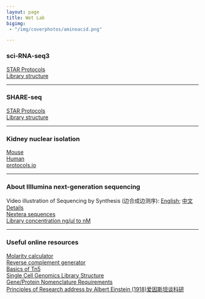 ```yaml
---
layout: page
title: Wet Lab
bigimg:
 - "/img/coverphotos/aminoacid.png"

---
```


### sci-RNA-seq3
[STAR Protocols](https://doi.org/10.1016/j.xpro.2022.101904)<br>
[Library structure](https://teichlab.github.io/scg_lib_structs/methods_html/sci-RNA-seq_family.html#sci-RNA-seq3)<br>
<hr>

### SHARE-seq
[STAR Protocols](https://doi.org/10.1016/j.xpro.2024.103049)<br>
[Library structure](https://teichlab.github.io/scg_lib_structs/methods_html/SHARE-seq.html)<br>
<hr>

### Kidney nuclear isolation
[Mouse](https://doi.org/10.1016/j.xpro.2022.101904)<br>
[Human](https://doi.org/10.1016/j.xpro.2024.103049)<br>
[protocols.io](https://www.protocols.io/view/nuclei-isolation-from-human-kidney-for-single-nucl-81wgbobnlpko/v1)<br>
<hr>

### About Illlumina next-generation sequencing
Video illustration of Sequencing by Synthesis (边合成边测序): [English](https://www.youtube.com/watch?v=fCd6B5HRaZ8); [中文](https://www.bilibili.com/video/BV1W44y1373N/?spm_id_from=333.337.search-card.all.click&vd_source=4bb94a4fe4816451654e056a90253e89)<br>
[Details](https://teichlab.github.io/scg_lib_structs/methods_html/Illumina.html)<br>
[Nextera sequences](https://support-docs.illumina.com/SHARE/AdapterSequences/Content/SHARE/AdapterSeq/Nextera/SequencesNextera_Illumina.htm)<br>
[Library concentration ng/µl to nM](https://knowledge.illumina.com/library-preparation/dna-library-prep/library-preparation-dna-library-prep-reference_material-list/000001240)<br>
<hr>

### Useful online resources
[Molarity calculator](https://www.endmemo.com/chem/molarity.php)<br>
[Reverse complement generator](https://www.bioinformatics.org/sms/rev_comp.html)<br>
[Basics of Tn5]()<br>
[Single Cell Genomics Library Structure](https://teichlab.github.io/scg_lib_structs/)<br>
[Gene/Protein Nomenclature Requirements](https://academic.oup.com/molehr/pages/Gene_And_Protein_Nomenclature)<br>
[Principles of Research address by Albert Einstein (1918)爱因斯坦谈科研](https://www.site.uottawa.ca/~yymao/misc/Einstein_PlanckBirthday.html)<br>

<br>
